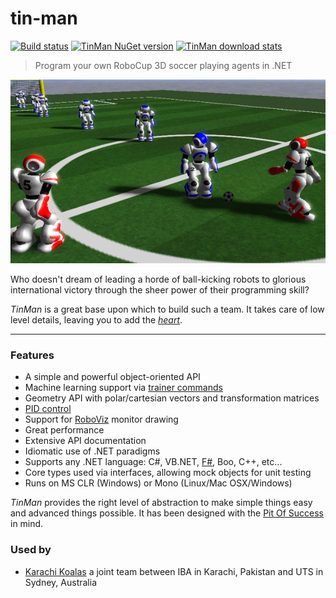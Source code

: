 # tin-man

[![Build status](https://ci.appveyor.com/api/projects/status/64jrna1i8ate0xb5?svg=true)](https://ci.appveyor.com/project/drewnoakes/tin-man) [![TinMan NuGet version](https://img.shields.io/nuget/v/TinMan.svg)](https://www.nuget.org/packages/TinMan/) [![TinMan download stats](https://img.shields.io/nuget/dt/TinMan.svg)](https://www.nuget.org/packages/TinMan/)

> Program your own RoboCup 3D soccer playing agents in .NET

![RoboViz Screenshot](https://raw.githubusercontent.com/drewnoakes/tin-man/master/Documentation/game-screenshot.png)

Who doesn't dream of leading a horde of ball-kicking robots to glorious international victory through the sheer power of their programming skill?

_TinMan_ is a great base upon which to build such a team.  It takes care of low level details, leaving you to add the [_heart_](http://www.youtube.com/watch?v=4SsykCXL6_4).

------

### Features

* A simple and powerful object-oriented API
* Machine learning support via [trainer commands](../../wiki/Wizard)
* Geometry API with polar/cartesian vectors and transformation matrices
* [PID control](../../wiki/PIDControl)
* Support for [RoboViz](../../wiki/RoboViz) monitor drawing
* Great performance
* Extensive API documentation
* Idiomatic use of .NET paradigms
* Supports any .NET language: C#, VB.NET, [F#](../../wiki/FSharp), Boo, C++, etc...
* Core types used via interfaces, allowing mock objects for unit testing
* Runs on MS CLR (Windows) or Mono (Linux/Mac OSX/Windows)

_TinMan_ provides the right level of abstraction to make simple things easy and advanced things possible.  It has been designed with the [Pit Of Success](http://blogs.msdn.com/b/brada/archive/2003/10/02/50420.aspx) in mind.

### Used by

* [Karachi Koalas](http://karachikoalas.org) a joint team between IBA in Karachi, Pakistan and UTS in Sydney, Australia
